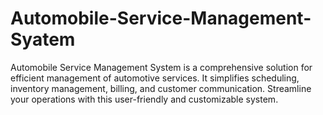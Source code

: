 # Automobile-Service-Management-Syatem
Automobile Service Management System is a comprehensive solution for efficient management of automotive services. It simplifies scheduling, inventory management, billing, and customer communication. Streamline your operations with this user-friendly and customizable system.
